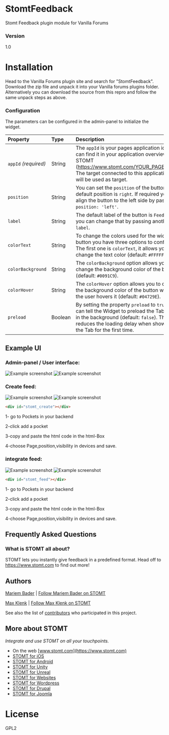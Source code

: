 # StomtFeedback
Stomt Feedback plugin module for Vanilla Forums

### Version
1.0

# Installation
Head to the Vanilla Forums plugin site and search for "StomtFeedback". Download the zip file and unpack it into your Vanilla forums plugins folder.  
Alternatively you can download the source from this repro and follow the same unpack steps as above.

### Configuration

The parameters can be configured in the admin-panel to initialize the widget.

| Property | Type | Description |
| :--- | :--- | :--- |
| `appId` _(required)_ | String | The `appId` is your pages application id. You can find it in your application overview in STOMT (https://www.stomt.com/YOUR_PAGE/apps). The target connected to this application id will be used as target. |
| `position` | String | You can set the `position` of the button, the default position is `right`. If required you can align the button to the left side by passing `position: 'left'`. |
| `label` | String | The default label of the button is `Feedback`, you can change that by passing another `label`. |
| `colorText` | String | To change the colors used for the widget button you have three options to configure. The first one is `colorText`, it allows you to change the text color (default: `#FFFFFF`). |
| `colorBackground` | String | The `colorBackground` option allows you to change the background color of the button (default: `#0091C9`). |
| `colorHover` | String | The `colorHover` option allows you to change the background color of the button when the user hovers it (default: `#04729E`). |
| `preload` | Boolean | By setting the property `preload` to `true`, you can tell the Widget to preload the Tab iframe in the background (default: `false`). This reduces the loading delay when showing the Tab for the first time. |

## Example UI

### Admin-panel / User interface:
![Example screenshot](https://i.imgur.com/SukSxyw.png)
![Example screenshot](https://i.imgur.com/wfUFCi4.png)

### Create feed:
![Example screenshot](https://imgur.com/k8Zu3ZB.png)
![Example screenshot](https://imgur.com/aM8BW1H.png)


```html
<div id="stomt_create"></div>
```
1- go to Pockets in your backend

2-click add a pocket

3-copy and paste the html code in the html-Box

4-choose Page,position,visibility in devices and save.

### integrate feed:
![Example screenshot](https://imgur.com/OMy6ZVG.png)
![Example screenshot](https://imgur.com/smJgNe4.png)


```html
<div id="stomt_feed"></div>
```


1- go to Pockets in your backend

2-click add a pocket

3-copy and paste the html code in the html-Box

4-choose Page,position,visibility in devices and save.


## Frequently Asked Questions

### What is STOMT all about?

STOMT lets you instantly give feedback in a predefined format. Head off to https://www.stomt.com to find out more!


## Authors

[Mariem Bader](https://github.com/mariembader123) | [Follow Mariem Bader on STOMT](https://www.stomt.com/mariem-bader)

[Max Klenk](https://github.com/maxklenk) | [Follow Max Klenk on STOMT](https://www.stomt.com/max-klenk)

See also the list of [contributors](https://github.com/stomt/stomt-nodebb-extension/contributors) who participated in this project.


## More about STOMT

*Integrate and use STOMT on all your touchpoints.*

* On the web [www.stomt.com](https://www.stomt.com)
* [STOMT for iOS](http://stomt.co/ios)
* [STOMT for Android](http://stomt.co/android)
* [STOMT for Unity](http://stomt.co/unity)
* [STOMT for Unreal](http://stomt.co/unreal)
* [STOMT for Websites](http://stomt.co/web)
* [STOMT for Wordpress](http://stomt.co/wordpress)
* [STOMT for Drupal](http://stomt.co/drupal)
* [STOMT for Joomla](http://stomt.co/joomla)

# License
GPL2  
